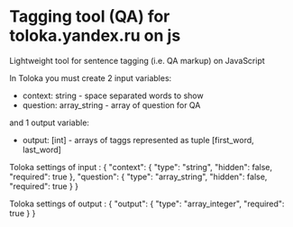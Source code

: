 # Tagging tool (QA) for toloka.yandex.ru on js
Lightweight tool for sentence tagging (i.e. QA markup) on JavaScript


In Toloka you must create 2 input variables:
* context: string - space separated words to show
* question: array_string - array of question for QA

and 1 output variable:
* output: [int] - arrays of taggs represented as tuple [first_word, last_word] 

Toloka settings of input :
{
  "context": {
    "type": "string",
    "hidden": false,
    "required": true
  },
  "question": {
    "type": "array_string",
    "hidden": false,
    "required": true
  }
}

Toloka settings of output :
{
  "output": {
    "type": "array_integer",
    "required": true
  }
}
